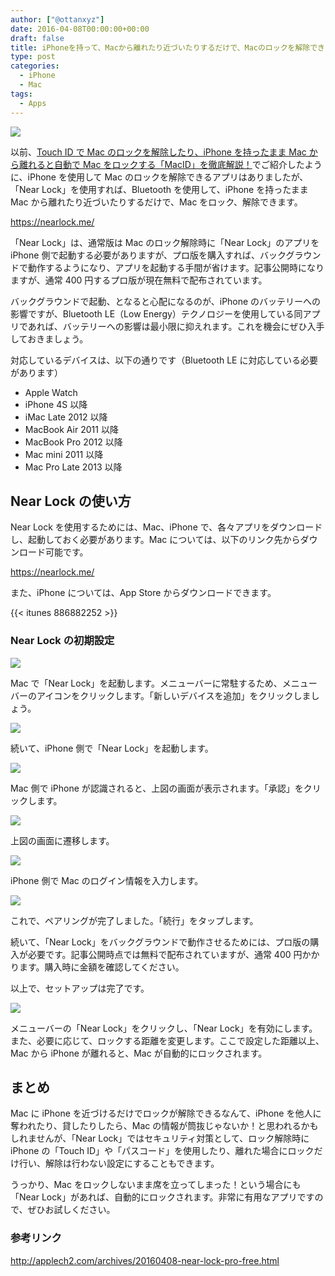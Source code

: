 ```yaml
---
author: ["@ottanxyz"]
date: 2016-04-08T00:00:00+00:00
draft: false
title: iPhoneを持って、Macから離れたり近づいたりするだけで、Macのロックを解除できるアプリ「Near Lock」
type: post
categories:
  - iPhone
  - Mac
tags:
  - Apps
---
```


![](160423-571b59b9d0608-1.png)

以前、[Touch ID で Mac のロックを解除したり、iPhone を持ったまま Mac から離れると自動で Mac をロックする「MacID」を徹底解説！](/posts/2015/04/touch-id-maced-1067/)でご紹介したように、iPhone を使用して Mac のロックを解除できるアプリはありましたが、「Near Lock」を使用すれば、Bluetooth を使用して、iPhone を持ったまま Mac から離れたり近づいたりするだけで、Mac をロック、解除できます。

https://nearlock.me/

「Near Lock」は、通常版は Mac のロック解除時に「Near Lock」のアプリを iPhone 側で起動する必要がありますが、プロ版を購入すれば、バックグラウンドで動作するようになり、アプリを起動する手間が省けます。記事公開時になりますが、通常 400 円するプロ版が現在無料で配布されています。

バックグラウンドで起動、となると心配になるのが、iPhone のバッテリーへの影響ですが、Bluetooth LE（Low Energy）テクノロジーを使用している同アプリであれば、バッテリーへの影響は最小限に抑えれます。これを機会にぜひ入手しておきましょう。

対応しているデバイスは、以下の通りです（Bluetooth LE に対応している必要があります）

- Apple Watch
- iPhone 4S 以降
- iMac Late 2012 以降
- MacBook Air 2011 以降
- MacBook Pro 2012 以降
- Mac mini 2011 以降
- Mac Pro Late 2013 以降

## Near Lock の使い方

Near Lock を使用するためには、Mac、iPhone で、各々アプリをダウンロードし、起動しておく必要があります。Mac については、以下のリンク先からダウンロード可能です。

https://nearlock.me/

また、iPhone については、App Store からダウンロードできます。

{{< itunes 886882252 >}}

### Near Lock の初期設定

![](160423-571b59bdd0a25-1.png)

Mac で「Near Lock」を起動します。メニューバーに常駐するため、メニューバーのアイコンをクリックします。「新しいデバイスを追加」をクリックしましょう。

![](160423-571b59bf83fac-1.png)

続いて、iPhone 側で「Near Lock」を起動します。

![](160423-571b59cc031c6-1.png)

Mac 側で iPhone が認識されると、上図の画面が表示されます。「承認」をクリックします。

![](160423-571b59f044e5b-1.png)

上図の画面に遷移します。

![](160423-571b5a0c8f349-1.png)

iPhone 側で Mac のログイン情報を入力します。

![](160423-571b5a1a1c41b.png)

これで、ペアリングが完了しました。「続行」をタップします。

続いて、「Near Lock」をバックグラウンドで動作させるためには、プロ版の購入が必要です。記事公開時点では無料で配布されていますが、通常 400 円かかります。購入時に金額を確認してください。

以上で、セットアップは完了です。

![](160423-571b5a233faf5.png)

メニューバーの「Near Lock」をクリックし、「Near Lock」を有効にします。また、必要に応じて、ロックする距離を変更します。ここで設定した距離以上、Mac から iPhone が離れると、Mac が自動的にロックされます。

## まとめ

Mac に iPhone を近づけるだけでロックが解除できるなんて、iPhone を他人に奪われたり、貸したりしたら、Mac の情報が筒抜じゃないか！と思われるかもしれませんが、「Near Lock」ではセキュリティ対策として、ロック解除時に iPhone の「Touch ID」や「パスコード」を使用したり、離れた場合にロックだけ行い、解除は行わない設定にすることもできます。

うっかり、Mac をロックしないまま席を立ってしまった！という場合にも「Near Lock」があれば、自動的にロックされます。非常に有用なアプリですので、ぜひお試しください。

### 参考リンク

http://applech2.com/archives/20160408-near-lock-pro-free.html
